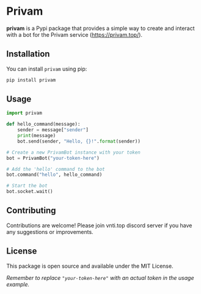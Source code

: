 # Privam

**privam** is a Pypi package that provides a simple way to create and interact with a bot for the Privam service (https://privam.top/).

## Installation

You can install `privam` using pip:

```bash
pip install privam
```

## Usage
```python
import privam

def hello_command(message):
    sender = message["sender"]
    print(message)
    bot.send(sender, "Hello, {}!".format(sender))

# Create a new PrivamBot instance with your token
bot = PrivamBot("your-token-here")

# Add the 'hello' command to the bot
bot.command("hello", hello_command)

# Start the bot
bot.socket.wait()
```

## Contributing
Contributions are welcome! Please join vnti.top discord server if you have any suggestions or improvements.

## License
This package is open source and available under the MIT License.

*Remember to replace `"your-token-here"` with an actual token in the usage example.*